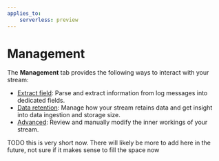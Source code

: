 ```yaml
---
applies_to:
    serverless: preview
---
```

# Management
The **Management** tab provides the following ways to interact with your stream:
- [Extract field](./extract.md): Parse and extract information from log messages into dedicated fields.
- [Data retention](./retention.md): Manage how your stream retains data and get insight into data ingestion and storage size.
- [Advanced](./advanced.md): Review and manually modify the inner workings of your stream.

TODO this is very short now. There will likely be more to add here in the future, not sure if it makes sense to fill the space now
